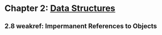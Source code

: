# Chapter 2: [Data Structures](https://pymotw.com/3/data_structures.html)

## 2.8 weakref: Impermanent References to Objects